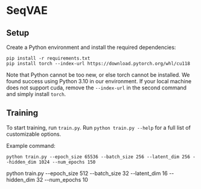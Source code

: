 # SeqVAE

## Setup

Create a Python environment and install the required dependencies:

```
pip install -r requirements.txt
pip install torch --index-url https://download.pytorch.org/whl/cu118
```

Note that Python cannot be too new, or else torch cannot be installed. We found success using Python 3.10 in our environment. If your local machine does not support cuda, remove the `--index-url` in the second command and simply install `torch`.

## Training

To start training, run `train.py`. Run `python train.py --help` for a full list of customizable options.

Example command:

```
python train.py --epoch_size 65536 --batch_size 256 --latent_dim 256 --hidden_dim 1024 --num_epochs 150
```


python train.py --epoch_size 512 --batch_size 32 --latent_dim 16 --hidden_dim 32 --num_epochs 10
